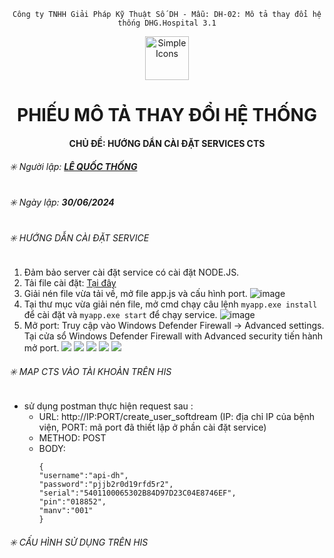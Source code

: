 <div align="center">

`Công ty TNHH Giải Pháp Kỹ Thuật Số DH - Mẫu: DH-02: Mô tả thay đổi hệ thống DHG.Hospital 3.1`

</div>

<div align="center">
  <img src="https://raw.githubusercontent.com/dh-hos/dhg.hospitalprinter/main/Deploy_Tools/Logo.ico" alt="Simple Icons" width=70>
  <h1>PHIẾU MÔ TẢ THAY ĐỔI HỆ THỐNG</h1>  
</div>
<div align="center">

#### CHỦ ĐỀ: HƯỚNG DẨN CÀI ĐẶT SERVICES CTS

</div>

###### :eight_spoked_asterisk: Người lập: [**LÊ QUỐC THỐNG**](https://github.com/lequocthong29)

###### :eight_spoked_asterisk: Ngày lập: **30/06/2024**

###### :eight_spoked_asterisk: HƯỚNG DẪN CÀI ĐẶT SERVICE
1. Đảm bảo server cài đặt service có cài đặt NODE.JS.
2. Tải file cài đặt: [Tại đây](https://gofile.me/78TQg/1Xxrhd9oa)
3. Giải nén file vừa tải về, mở file app.js và cấu hình port.
   ![image](https://github.com/dh-hos/Mo-ta-he-thong/assets/110148171/2e7c41e1-0fca-4f12-9c53-e7144ab37e23)
4. Tại thư mục vừa giải nén file, mở cmd chạy câu lệnh `myapp.exe install` để cài đặt và `myapp.exe start` để chạy service.
   ![image](https://github.com/dh-hos/Mo-ta-he-thong/assets/110148171/5759a7ac-10e5-4372-bf22-89825dd2cd28)
5. Mở port: Truy cập vào Windows Defender Firewall -> Advanced settings. Tại cửa sổ Windows Defender Firewall with Advanced security tiến hành mở port.
   ![](https://i.imgur.com/3TTgzgF.png)
   ![](https://i.imgur.com/Uh0HD8K.png)
   ![](https://i.imgur.com/Yd49M13.png)
   ![](https://i.imgur.com/gAzhm4e.png)
   ![](https://i.imgur.com/Cj2EI3W.png)

###### :eight_spoked_asterisk: MAP CTS VÀO TÀI KHOẢN TRÊN HIS
- sử dụng postman thực hiện request sau :
  + URL: http://IP:PORT/create_user_softdream (IP: địa chỉ IP của bệnh viện, PORT: mã port đã thiết lập ở phần cài đặt service)
  + METHOD: POST
  + BODY:
    ```cshap
    {
    "username":"api-dh",
    "password":"pjjb2r0d19rfd5r2",
    "serial":"5401100065302B84D97D23C04E8746EF",
    "pin":"018852",
    "manv":"001"
    }
    ```

 ###### :eight_spoked_asterisk: CẤU HÌNH SỬ DỤNG TRÊN HIS

 




